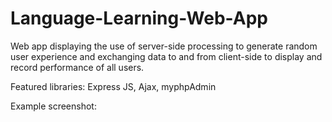 # Language-Learning-Web-App

Web app displaying the use of server-side processing to generate random user experience and exchanging data to and from client-side to display and record performance of all users.

Featured libraries: Express JS, Ajax, myphpAdmin

Example screenshot:
